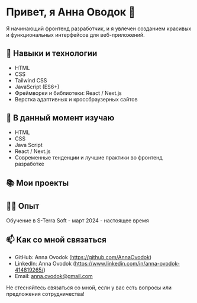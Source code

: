 
# Привет, я Анна Оводок 👋

Я начинающий фронтенд разработчик, и я увлечен созданием красивых и функциональных интерфейсов для веб-приложений.

## 🔧 Навыки и технологии

- HTML
- CSS 
- Tailwind CSS
- JavaScript (ES6+)
- Фреймворки и библиотеки: React / Next.js
- Верстка адаптивных и кроссбраузерных сайтов

## 🌱 В данный момент изучаю

- HTML
- CSS
- Java Script
- React / Next.js
- Современные тенденции и лучшие практики во фронтенд разработке


## 📚 Мои проекты

<!-- - [Проект 1](ссылка): Краткое описание проекта.
- [Проект 2](ссылка): Краткое описание проекта. -->

## 👨‍💻 Опыт
Обучение в S-Terra Soft - март 2024 - настоящее время


## 📫 Как со мной связаться

- GitHub: Anna Ovodok (https://github.com/AnnaOvodok)
- LinkedIn: Anna Ovodok (https://www.linkedin.com/in/anna-ovodok-414819265/)
- Email: anna.ovodok@gmail.com

Не стесняйтесь связаться со мной, если у вас есть вопросы или предложения сотрудничества!




